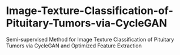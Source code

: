 # Image-Texture-Classification-of-Pituitary-Tumors-via-CycleGAN
Semi-supervised Method for Image Texture Classification of Pituitary Tumors via CycleGAN and Optimized Feature Extraction
